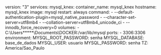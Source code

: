 version: "3"
services: 
  mysql_knex:
    container_name: mysql_knex
    hostname: mysql_knex
    image: mysql
    restart: always
    command:
      - --default-authentication-plugin=mysql_native_password
      - --character-set-server=utf8mb4
      - --collation-server=utf8mb4_unicode_ci
      - --innodb_force_recovery=0
    volumes: 
      - C:\Users\*****\Documents\DOCKER:/var/lib/mysql
    ports:
      - 3306:3306
    environment:
      MYSQL_ROOT_PASSWORD: senha
      MYSQL_DATABASE: base_de_dados
      MYSQL_USER: usuario
      MYSQL_PASSWORD: senha
      TZ: America/Sao_Paulo